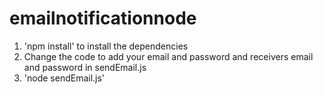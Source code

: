 # emailnotificationnode

1. 'npm install' to install the dependencies
2. Change the code to add your email and password and receivers email and password in sendEmail.js
3. 'node sendEmail.js'
